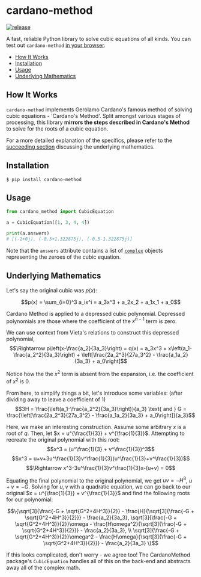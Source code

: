 # cardano-method

[![release](https://img.shields.io/badge/dynamic/json.svg?label=release&url=https://pypi.org/pypi/cardano-method/json&query=%24.info.version&colorB=blue)](https://pypi.org/project/cardano-method/)

A fast, reliable Python library to solve cubic equations of all kinds. You can test out `cardano-method` [in your browser](https://replit.com/@Vndom/CardanoMethod-Playground#main.py).

- [How It Works](#how-it-works)
- [Installation](#installation)
- [Usage](#usage)
- [Underlying Mathematics](#underlying-mathematics)

## How It Works

`cardano-method` implements Gerolamo Cardano's famous method of solving cubic equations - 'Cardano's Method'. Split amongst various stages of processing, this library **mirrors the steps described in Cardano's Method** to solve for the roots of a cubic equation.

For a more detailed explanation of the specifics, please refer to the [succeeding section](#underlying-mathematics) discussing the underlying mathematics.

## Installation
```
$ pip install cardano-method
```

## Usage
```python
from cardano_method import CubicEquation

a = CubicEquation([1, 3, 4, 4])

print(a.answers)
# [(-2+0j), (-0.5+1.322875j), (-0.5-1.322875j)]
```

Note that the ``answers`` attribute contains a list of [`complex`](https://docs.python.org/3/library/cmath.html#module-cmath) objects representing the zeroes of the cubic equation.

## Underlying Mathematics

Let's say the original cubic was $p(x)$:

$$p(x) = \sum_{i=0}^3 a_ix^i = a_3x^3 + a_2x_2 + a_1x_1 + a_0$$

Cardano Method is applied to a depressed cubic polynomial. Depressed polynomials are those where the coefficient of the $x^{n-1}$ term is zero.

We can use context from Vieta's relations to construct this depressed polynomial,
$$\Rightarrow p\left(x-\frac{a_2}{3a_3}\right) = q(x) = a_3x^3 + x\left(a_1-\frac{a_2^2}{3a_3}\right) + \left[\frac{2a_2^3}{27a_3^2} - \frac{a_1a_2}{3a_3} + a_0\right]$$

Notice how the the $x^2$ term is absent from the expansion, i.e. the coefficient of $x^2$ is 0.

From here, to simplify things a bit, let's introduce some variables: (after dividing away to leave a coefficient of 1)
$$3H = \frac{\left(a_1-\frac{a_2^2}{3a_3}\right)}{a_3} \text{ and } G = \frac{\left[\frac{2a_2^3}{27a_3^2} - \frac{a_1a_2}{3a_3} + a_0\right]}{a_3}$$

Here, we make an interesting construction. Assume some arbitrary $x$ is a root of $q$. Then, let $x = u^{\frac{1}{3}} + v^{\frac{1}{3}}$. Attempting to recreate the original polynomial with this root:
$$x^3 = (u^\frac{1}{3} + v^\frac{1}{3})^3$$
$$x^3 = u+v+3u^\frac{1}{3}v^\frac{1}{3}(u^\frac{1}{3}+v^\frac{1}{3})$$
$$\Rightarrow x^3-3u^\frac{1}{3}v^\frac{1}{3}x-(u+v) = 0$$

Equating the final polynomial to the original polynomial, we get $uv = -H^3$, $u+v = -G$. Solving for $u, v$ with a quadratic equation, we can go back to our original $x = u^{\frac{1}{3}} + v^{\frac{1}{3}}$ and find the following roots for our polynomial:

$$\{\sqrt[3]{\frac{-G + \sqrt{G^2+4H^3}}{2}} - \frac{H}{\sqrt[3]{\frac{-G + \sqrt{G^2+4H^3}}{2}}} - \frac{a_2}{3a_3},  \sqrt[3]{\frac{-G + \sqrt{G^2+4H^3}}{2}}\omega - \frac{H\omega^2}{\sqrt[3]{\frac{-G + \sqrt{G^2+4H^3}}{2}}} - \frac{a_2}{3a_3}, \\ 
\sqrt[3]{\frac{-G + \sqrt{G^2+4H^3}}{2}}\omega^2 - \frac{H\omega}{\sqrt[3]{\frac{-G + \sqrt{G^2+4H^3}}{2}}} - \frac{a_2}{3a_3} \}$$

If this looks complicated, don't worry - we agree too! The CardanoMethod package's ``CubicEquation`` handles all of this on the back-end and abstracts away all of the complex math.
